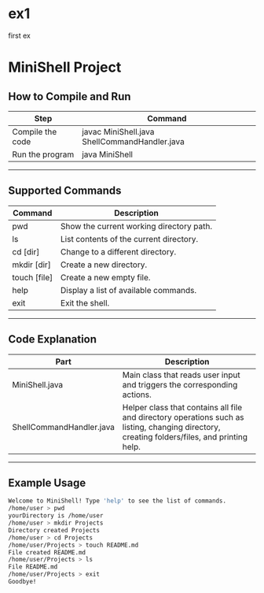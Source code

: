# ex1
first ex
# MiniShell Project

## How to Compile and Run

| Step             | Command                                             |
|------------------|-----------------------------------------------------|
| Compile the code | javac MiniShell.java ShellCommandHandler.java     |
| Run the program  | java MiniShell                                    |

---

## Supported Commands

| Command          | Description                                       |
|------------------|---------------------------------------------------|
| pwd            | Show the current working directory path.          |
| ls             | List contents of the current directory.           |
| cd [dir]       | Change to a different directory.                  |
| mkdir [dir]    | Create a new directory.                            |
| touch [file]   | Create a new empty file.                           |
| help           | Display a list of available commands.             |
| exit           | Exit the shell.                                    |

---

## Code Explanation

| Part                  | Description |
|------------------------|-------------|
| MiniShell.java        | Main class that reads user input and triggers the corresponding actions. |
| ShellCommandHandler.java | Helper class that contains all file and directory operations such as listing, changing directory, creating folders/files, and printing help. |

---

## Example Usage

```bash
Welcome to MiniShell! Type 'help' to see the list of commands.
/home/user > pwd
yourDirectory is /home/user
/home/user > mkdir Projects
Directory created Projects
/home/user > cd Projects
/home/user/Projects > touch README.md
File created README.md
/home/user/Projects > ls
File README.md
/home/user/Projects > exit
Goodbye!
